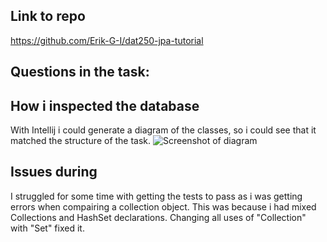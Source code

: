 ## Link to repo
https://github.com/Erik-G-I/dat250-jpa-tutorial

## Questions in the task:

## How i inspected the database
With Intellij i could generate a diagram of the classes, so i could see that it matched the structure of the task.
![Screenshot of diagram]()

## Issues during
I struggled for some time with getting the tests to pass as i was getting errors when compairing 
a collection object. This was because i had mixed Collections and HashSet declarations. Changing all uses of "Collection" with "Set" fixed it.


